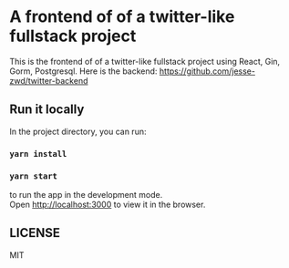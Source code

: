# A frontend of of a twitter-like fullstack project

This is the frontend of of a twitter-like fullstack project using React, Gin, Gorm, Postgresql.
Here is the backend: https://github.com/jesse-zwd/twitter-backend

## Run it locally

In the project directory, you can run:

### `yarn install`

### `yarn start`

to run the app in the development mode.\
Open [http://localhost:3000](http://localhost:3000) to view it in the browser.

## LICENSE

MIT

